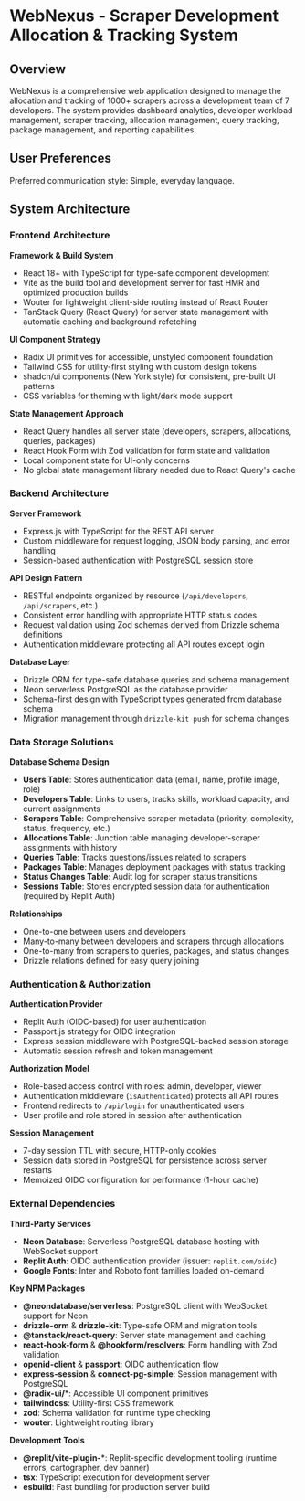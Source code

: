 # WebNexus - Scraper Development Allocation & Tracking System

## Overview

WebNexus is a comprehensive web application designed to manage the allocation and tracking of 1000+ scrapers across a development team of 7 developers. The system provides dashboard analytics, developer workload management, scraper tracking, allocation management, query tracking, package management, and reporting capabilities.

## User Preferences

Preferred communication style: Simple, everyday language.

## System Architecture

### Frontend Architecture

**Framework & Build System**
- React 18+ with TypeScript for type-safe component development
- Vite as the build tool and development server for fast HMR and optimized production builds
- Wouter for lightweight client-side routing instead of React Router
- TanStack Query (React Query) for server state management with automatic caching and background refetching

**UI Component Strategy**
- Radix UI primitives for accessible, unstyled component foundation
- Tailwind CSS for utility-first styling with custom design tokens
- shadcn/ui components (New York style) for consistent, pre-built UI patterns
- CSS variables for theming with light/dark mode support

**State Management Approach**
- React Query handles all server state (developers, scrapers, allocations, queries, packages)
- React Hook Form with Zod validation for form state and validation
- Local component state for UI-only concerns
- No global state management library needed due to React Query's cache

### Backend Architecture

**Server Framework**
- Express.js with TypeScript for the REST API server
- Custom middleware for request logging, JSON body parsing, and error handling
- Session-based authentication with PostgreSQL session store

**API Design Pattern**
- RESTful endpoints organized by resource (`/api/developers`, `/api/scrapers`, etc.)
- Consistent error handling with appropriate HTTP status codes
- Request validation using Zod schemas derived from Drizzle schema definitions
- Authentication middleware protecting all API routes except login

**Database Layer**
- Drizzle ORM for type-safe database queries and schema management
- Neon serverless PostgreSQL as the database provider
- Schema-first design with TypeScript types generated from database schema
- Migration management through `drizzle-kit push` for schema changes

### Data Storage Solutions

**Database Schema Design**
- **Users Table**: Stores authentication data (email, name, profile image, role)
- **Developers Table**: Links to users, tracks skills, workload capacity, and current assignments
- **Scrapers Table**: Comprehensive scraper metadata (priority, complexity, status, frequency, etc.)
- **Allocations Table**: Junction table managing developer-scraper assignments with history
- **Queries Table**: Tracks questions/issues related to scrapers
- **Packages Table**: Manages deployment packages with status tracking
- **Status Changes Table**: Audit log for scraper status transitions
- **Sessions Table**: Stores encrypted session data for authentication (required by Replit Auth)

**Relationships**
- One-to-one between users and developers
- Many-to-many between developers and scrapers through allocations
- One-to-many from scrapers to queries, packages, and status changes
- Drizzle relations defined for easy query joining

### Authentication & Authorization

**Authentication Provider**
- Replit Auth (OIDC-based) for user authentication
- Passport.js strategy for OIDC integration
- Express session middleware with PostgreSQL-backed session storage
- Automatic session refresh and token management

**Authorization Model**
- Role-based access control with roles: admin, developer, viewer
- Authentication middleware (`isAuthenticated`) protects all API routes
- Frontend redirects to `/api/login` for unauthenticated users
- User profile and role stored in session after authentication

**Session Management**
- 7-day session TTL with secure, HTTP-only cookies
- Session data stored in PostgreSQL for persistence across server restarts
- Memoized OIDC configuration for performance (1-hour cache)

### External Dependencies

**Third-Party Services**
- **Neon Database**: Serverless PostgreSQL database hosting with WebSocket support
- **Replit Auth**: OIDC authentication provider (issuer: `replit.com/oidc`)
- **Google Fonts**: Inter and Roboto font families loaded on-demand

**Key NPM Packages**
- **@neondatabase/serverless**: PostgreSQL client with WebSocket support for Neon
- **drizzle-orm** & **drizzle-kit**: Type-safe ORM and migration tools
- **@tanstack/react-query**: Server state management and caching
- **react-hook-form** & **@hookform/resolvers**: Form handling with Zod validation
- **openid-client** & **passport**: OIDC authentication flow
- **express-session** & **connect-pg-simple**: Session management with PostgreSQL
- **@radix-ui/***: Accessible UI component primitives
- **tailwindcss**: Utility-first CSS framework
- **zod**: Schema validation for runtime type checking
- **wouter**: Lightweight routing library

**Development Tools**
- **@replit/vite-plugin-***: Replit-specific development tooling (runtime errors, cartographer, dev banner)
- **tsx**: TypeScript execution for development server
- **esbuild**: Fast bundling for production server build